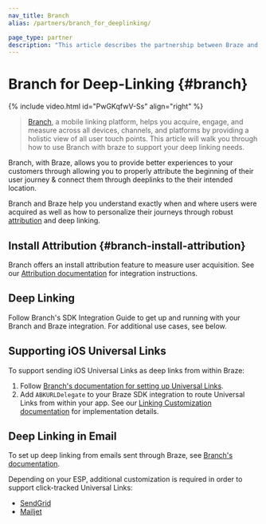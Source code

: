 ```yaml
---
nav_title: Branch
alias: /partners/branch_for_deeplinking/

page_type: partner
description: "This article describes the partnership between Braze and Branch and how to use it to support your deep linking practices."
---
```

# Branch for Deep-Linking {#branch}

{% include video.html id="PwGKqfwV-Ss" align="right" %}

> [Branch][1], a mobile linking platform, helps you acquire, engage, and measure across all devices, channels, and platforms by providing a holistic view of all user touch points. This article will walk you through how to use Branch with braze to support your deep linking needs.

Branch, with Braze, allows you to provide better experiences to your customers through allowing you to properly attribute the beginning of their user journey & connect them through deeplinks to the their intended location.

Branch and Braze help you understand exactly when and where users were acquired as well as how to personalize their journeys through robust [attribution]({{site.baseurl}}/partners/advertising_technologies/attribution/branch_for_attribution/) and deep linking.


## Install Attribution {#branch-install-attribution}

Branch offers an install attribution feature to measure user acquisition. See our [Attribution documentation][2] for integration instructions.

## Deep Linking

Follow Branch's SDK Integration Guide to get up and running with your Branch and Braze integration. For additional use cases, see below.

## Supporting iOS Universal Links

To support sending iOS Universal Links as deep links from within Braze:

1. Follow [Branch's documentation for setting up Universal Links][3].
2. Add `ABKURLDelegate` to your Braze SDK integration to route Universal Links from within your app. See our [Linking Customization documentation][4] for implementation details.

## Deep Linking in Email

To set up deep linking from emails sent through Braze, see [Branch's documentation](https://docs.branch.io/pages/integrations/braze/).

Depending on your ESP, additional customization is required in order to support click-tracked Universal Links:

- [SendGrid][5]
- [Mailjet][6]


[1]: https://branch.io/
[2]: {{site.baseurl}}/partners/branch_for_attribution/
[3]: https://docs.branch.io/pages/deep-linking/universal-links/#search
[4]: {{site.baseurl}}/developer_guide/platform_integration_guides/ios/advanced_use_cases/linking/#linking-customization
[5]: https://docs.branch.io/pages/emails/braze/
[6]: https://docs.branch.io/pages/emails/braze-mailjet/
